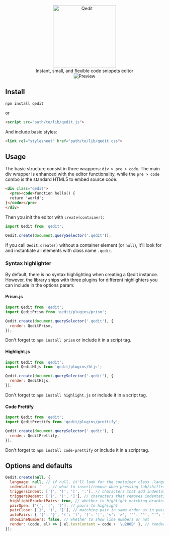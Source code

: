 <p align="center">
  <img src="https://ezakto.github.io/qedit/logo_e.png" alt="Qedit" width="200"><br>
  Instant, small, and flexible code snippets editor<br>
  <img src="https://user-images.githubusercontent.com/778104/79702633-d176c980-827c-11ea-87b0-f098e304e50b.gif" alt="Preview">
</p>

## Install

```shell
npm install qedit
```

or

```html
<script src="path/to/lib/qedit.js">
```

And include basic styles:

```html
<link rel="stylesheet" href="path/to/lib/qedit.css">
```

## Usage

The basic structure consist in three wrappers: `div > pre > code`. The main div wrapper is enhanced with the editor functionality, while the `pre > code` combo is the standard HTML5 to embed source code.

```html
<div class="qedit">
  <pre><code>function hello() {
  return 'world';
}</code></pre>
</div>
```

Then you init the editor with `create(container)`:

```js
import Qedit from 'qedit';

Qedit.create(document.querySelector('.qedit'));
```

If you call `Qedit.create()` without a container element (or `null`), it'll look for and instantiate all elements with class name `.qedit`.

### Syntax highlighter

By default, there is no syntax highlighting when creating a Qedit instance. However, the library ships with three plugins for different highlighters you can include in the options param:

#### Prism.js

```js
import Qedit from 'qedit';
import QeditPrism from 'qedit/plugins/prism';

Qedit.create(document.querySelector('.qedit'), {
  render: QeditPrism,
});
```

Don't forget to `npm install prism` or include it in a script tag.

#### Highlight.js

```js
import Qedit from 'qedit';
import QeditHljs from 'qedit/plugins/hljs';

Qedit.create(document.querySelector('.qedit'), {
  render: QeditHljs,
});
```

Don't forget to `npm install highlight.js` or include it in a script tag.

#### Code Prettify

```js
import Qedit from 'qedit';
import QeditPrettify from 'qedit/plugins/prettify';

Qedit.create(document.querySelector('.qedit'), {
  render: QeditPrettify,
});
```

Don't forget to `npm install code-prettify` or include it in a script tag.

## Options and defaults

```js
Qedit.create(null, {
  language: null, // if null, it'll look for the container class .language-xxxx
  indentation: '  ', // what to insert/remove when pressing tab/shift+tab
  triggersIndent: ['{', '(', '[', ':'], // characters that add indentation on line break
  triggersDedent: ['}', ')', ']'], // characters that removes indentation
  highlightBracketPairs: true, // whether to highlight matching bracket pairs or not
  pairOpen: ['{', '(', '['], // pairs to highlight
  pairClose: ['}', ')', ']'], // matching pair in same order as in pairOpen
  autoPairs: { '{': '}', '(': ')', '[': ']', '<': '>', '"': '"', "'": "'" }, // pairs to automatically insert
  showLineNumbers: false, // whether to show line numbers or not
  render: (code, el) => { el.textContent = code + '\u200B' }, // rendering function
});
```
